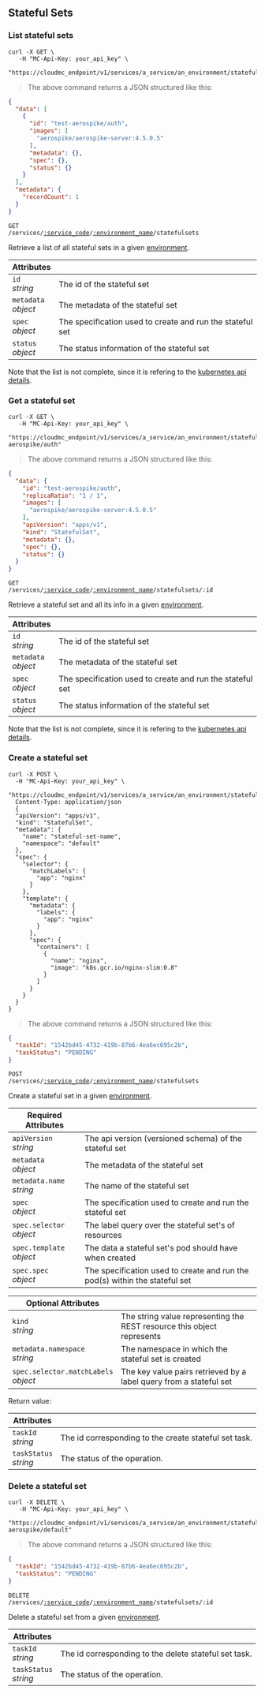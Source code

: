 ## Stateful Sets

<!-------------------- LIST STATEFUL SETS -------------------->

### List stateful sets

```shell
curl -X GET \
   -H "MC-Api-Key: your_api_key" \
   "https://cloudmc_endpoint/v1/services/a_service/an_environment/statefulsets"
```

> The above command returns a JSON structured like this:

```json
{
  "data": [
    {
      "id": "test-aerospike/auth",
      "images": [
        "aerospike/aerospike-server:4.5.0.5"
      ],
      "metadata": {},
      "spec": {},
      "status": {}
    }
  ],
  "metadata": {
    "recordCount": 1
  }
}
```

<code>GET /services/<a href="#administration-service-connections">:service_code</a>/<a href="#administration-environments">:environment_name</a>/statefulsets</code>

Retrieve a list of all stateful sets in a given [environment](#administration-environments).

| Attributes                                 | &nbsp;                                                          |
| ------------------------------------------ | --------------------------------------------------------------- |
| `id` <br/>*string*                         | The id of the stateful set                                      |
| `metadata` <br/>*object*                   | The metadata of the stateful set                                |
| `spec`<br/>*object*                        | The specification used to create and run the stateful set       |
| `status`<br/>*object*                      | The status information of the stateful set                      |

Note that the list is not complete, since it is refering to the [kubernetes api details](https://github.com/kubernetes/community/blob/master/contributors/devel/sig-architecture/api-conventions.md).

<!-------------------- GET A STATEFUL SET -------------------->

### Get a stateful set

```shell
curl -X GET \
   -H "MC-Api-Key: your_api_key" \
   "https://cloudmc_endpoint/v1/services/a_service/an_environment/statefulsets/test-aerospike/auth"
```

> The above command returns a JSON structured like this:

```json
{
  "data": {
    "id": "test-aerospike/auth",
    "replicaRatio": "1 / 1",
    "images": [
      "aerospike/aerospike-server:4.5.0.5"
    ],
    "apiVersion": "apps/v1",
    "kind": "StatefulSet",
    "metadata": {},
    "spec": {},
    "status": {}
  }
}
```

<code>GET /services/<a href="#administration-service-connections">:service_code</a>/<a href="#administration-environments">:environment_name</a>/statefulsets/:id</code>

Retrieve a stateful set and all its info in a given [environment](#administration-environments).

| Attributes                                 | &nbsp;                                                          |
| ------------------------------------------ | --------------------------------------------------------------- |
| `id` <br/>*string*                         | The id of the stateful set                                      |
| `metadata` <br/>*object*                   | The metadata of the stateful set                                |
| `spec`<br/>*object*                        | The specification used to create and run the stateful set       |
| `status`<br/>*object*                      | The status information of the stateful set                      |

Note that the list is not complete, since it is refering to the [kubernetes api details](https://github.com/kubernetes/community/blob/master/contributors/devel/sig-architecture/api-conventions.md).

<!-------------------- CREATE A STATEFUL SET -------------------->

### Create a stateful set
```shell
curl -X POST \
  -H "MC-Api-Key: your_api_key" \
   "https://cloudmc_endpoint/v1/services/a_service/an_environment/statefulsets"
  Content-Type: application/json
  {
  "apiVersion": "apps/v1",
  "kind": "StatefulSet",
  "metadata": {
    "name": "stateful-set-name",
    "namespace": "default"
  },
  "spec": {
    "selector": {
      "matchLabels": {
        "app": "nginx"
      }
    },
    "template": {
      "metadata": {
        "labels": {
          "app": "nginx"
        }
      },
      "spec": {
        "containers": [
          {
            "name": "nginx",
            "image": "k8s.gcr.io/nginx-slim:0.8"
          }
        ]
      }
    }
  }
}
```

> The above command returns a JSON structured like this:

```json
{
  "taskId": "1542bd45-4732-419b-87b6-4ea6ec695c2b",
  "taskStatus": "PENDING"
}
```

<code>POST /services/<a href="#administration-service-connections">:service_code</a>/<a href="#administration-environments">:environment_name</a>/statefulsets</code>


Create a stateful set in a given [environment](#administration-environments).

| Required Attributes                        | &nbsp;                                                                      |
| ------------------------------------------ | ----------------------------------------------------------------------------|
| `apiVersion` <br/> _string_                | The api version (versioned schema) of the stateful set                      |
| `metadata` <br/>_object_                   | The metadata of the stateful set                                            |
| `metadata.name` <br/>_string_              | The name of the stateful set                                                |
| `spec`<br/>_object_                        | The specification used to create and run the stateful set                   |
| `spec.selector`<br/>_object_               | The label query over the stateful set's of resources                        |
| `spec.template`<br/>_object_               | The data a stateful set's pod should have when created                      |
| `spec.spec`<br/>*object*                   | The specification used to create and run the pod(s) within the stateful set |

| Optional Attributes                        | &nbsp;                                                                    |
| ------------------------------------------ | ------------------------------------------------------------------------- |
| `kind`<br/>_string_                        | The string value representing the REST resource this object represents    |
| `metadata.namespace` <br/>_string_         | The namespace in which the stateful set is created                        |
| `spec.selector.matchLabels`<br/>_object_   | The key value pairs retrieved by a label query from a stateful set        |

Return value:

| Attributes                 | &nbsp;                                                |
---------------------------- | ------------------------------------------------------|
| `taskId` <br/>*string*     | The id corresponding to the create stateful set task. |
| `taskStatus` <br/>*string* | The status of the operation.                          |

<!-------------------- DELETE STATEFUL SET -------------------->

### Delete a stateful set

```shell
curl -X DELETE \
   -H "MC-Api-Key: your_api_key" \
   "https://cloudmc_endpoint/v1/services/a_service/an_environment/statefulsets/my-aerospike/default"
```

> The above command returns a JSON structured like this:

```json
{
  "taskId": "1542bd45-4732-419b-87b6-4ea6ec695c2b",
  "taskStatus": "PENDING"
}
```

<code>DELETE /services/<a href="#administration-service-connections">:service_code</a>/<a href="#administration-environments">:environment_name</a>/statefulsets/:id</code>

Delete a stateful set from a given [environment](#administration-environments).

| Attributes                 | &nbsp;                                                |
| -------------------------- | ----------------------------------------------------- |
| `taskId` <br/>_string_     | The id corresponding to the delete stateful set task. |
| `taskStatus` <br/>_string_ | The status of the operation.                          |
